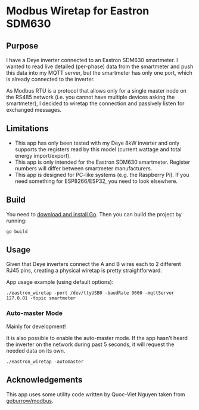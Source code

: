 # Modbus Wiretap for Eastron SDM630

## Purpose

I have a Deye inverter connected to an Eastron SDM630 smartmeter. I wanted to read live detailed (per-phase) data from the smartmeter and push this data into my MQTT server, but the smartmeter has only one port, which is already connected to the inverter.

As Modbus RTU is a protocol that allows only for a single master node on the RS485 network (i.e. you cannot have multiple devices asking the smartmeter), I decided to wiretap the connection and passively listen for exchanged messages.

## Limitations

* This app has only been tested with my Deye 8kW inverter and only supports the registers read by this model (current wattage and total energy import/export).
* This app is only intended for the Eastron SDM630 smartmeter. Register numbers will differ between smartmeter manufacturers.
* This app is designed for PC-like systems (e.g. the Raspberry Pi). If you need something for ESP8266/ESP32, you need to look elsewhere.

## Build

You need to [download and install Go](https://go.dev/dl/). Then you can build the project by running:

```
go build
```

## Usage

Given that Deye inverters connect the A and B wires each to 2 different RJ45 pins, creating a physical wiretap is pretty straightforward.

App usage example (using default options):

```
./eastron_wiretap -port /dev/ttyUSB0 -baudRate 9600 -mqttServer 127.0.01 -topic smartmeter
```

### Auto-master Mode

Mainly for development!

It is also possible to enable the auto-master mode. If the app hasn't heard the inverter on the network during past 5 seconds, it will request the needed data on its own.

```
./eastron_wiretap -automaster
```

## Acknowledgements

This app uses some utility code written by Quoc-Viet Nguyen taken from [goburrow/modbus](https://github.com/goburrow/modbus).

